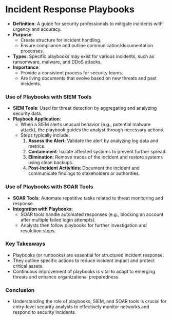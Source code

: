 # Incident Response Playbooks

- **Definition**: A guide for security professionals to mitigate incidents with urgency and accuracy.
- **Purpose**:
  - Create structure for incident handling.
  - Ensure compliance and outline communication/documentation processes.
- **Types**: Specific playbooks may exist for various incidents, such as ransomware, malware, and DDoS attacks.
- **Importance**:
  - Provide a consistent process for security teams.
  - Are living documents that evolve based on new threats and past incidents.

### Use of Playbooks with SIEM Tools
- **SIEM Tools**: Used for threat detection by aggregating and analyzing security data.
- **Playbook Application**:
  - When a SIEM alerts unusual behavior (e.g., potential malware attack), the playbook guides the analyst through necessary actions.
  - Steps typically include:
    1. **Assess the Alert**: Validate the alert by analyzing log data and metrics.
    2. **Containment**: Isolate affected systems to prevent further spread.
    3. **Elimination**: Remove traces of the incident and restore systems using clean backups.
    4. **Post-Incident Activities**: Document the incident and communicate findings to stakeholders or authorities.

### Use of Playbooks with SOAR Tools
- **SOAR Tools**: Automate repetitive tasks related to threat monitoring and response.
- **Integration with Playbooks**:
  - SOAR tools handle automated responses (e.g., blocking an account after multiple failed login attempts).
  - Analysts then follow playbooks for further investigation and resolution steps.

### Key Takeaways
- Playbooks (or runbooks) are essential for structured incident response.
- They outline specific actions to reduce incident impact and protect critical assets.
- Continuous improvement of playbooks is vital to adapt to emerging threats and enhance organizational preparedness.

### Conclusion
- Understanding the role of playbooks, SIEM, and SOAR tools is crucial for entry-level security analysts to effectively monitor networks and respond to security incidents.
